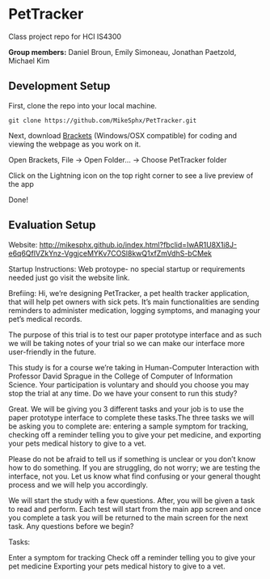 # PetTracker
Class project repo for HCI IS4300

**Group members:** Daniel Broun, Emily Simoneau, Jonathan Paetzold, Michael Kim

## Development Setup

First, clone the repo into your local machine.

```
git clone https://github.com/MikeSphx/PetTracker.git
```

Next, download [Brackets](http://brackets.io/) (Windows/OSX compatible) for coding and viewing the webpage as you work on it.

Open Brackets, File -> Open Folder... -> Choose PetTracker folder

Click on the Lightning icon on the top right corner to see a live preview of the app

Done!



## Evaluation Setup

Website:
http://mikesphx.github.io/index.html?fbclid=IwAR1U8X1i8J-e6q6QflVZkYnz-VggjceMYKv7COSl8kwQ1xfZmVdhS-bCMek

Startup Instructions:
Web protoype- no special startup or requirements needed just go visit the website link.

Brefiing:
Hi, we’re designing PetTracker, a pet health tracker application, that will help pet owners with sick pets. It’s main functionalities are sending reminders to administer medication, logging symptoms, and managing your pet’s medical records.

The purpose of this trial is to test our paper prototype interface and as such we will be taking notes of your trial so we can make our interface more user-friendly in the future.

This study is for a course we’re taking in Human-Computer Interaction with Professor David Sprague in the College of Computer of Information Science. Your participation is voluntary and should you choose you may stop the trial at any time. Do we have your consent to run this study?

Great. We will be giving you 3 different tasks and your job is to use the paper prototype interface to complete these tasks.The three tasks we will be asking you to complete are: entering a sample symptom for tracking, checking off a reminder telling you to give your pet medicine, and exporting your pets medical history to give to a vet.

Please do not be afraid to tell us if something is unclear or you don’t know how to do something. If you are struggling, do not worry; we are testing the interface, not you. Let us know what find confusing or your general thought process and we will help you accordingly.

We will start the study with a few questions. After, you will be given a task to read and perform. Each test will start from the main app screen and once you complete a task you will be returned to the main screen for the next task. Any questions before we begin?

Tasks:

Enter a symptom for tracking
Check off a reminder telling you to give your pet medicine
Exporting your pets medical history to give to a vet.



